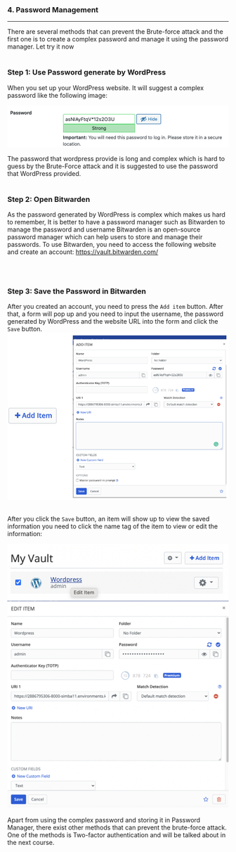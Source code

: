 ### **4. Password Management**

---
 There are several methods that can prevent the Brute-force attack and the first one is to create a complex password and manage it using the password manager. Let try it now 
<br></br>
### **Step 1: Use Password generate by WordPress**
 When you set up your WordPress website. It will suggest a complex password like the following image:

![Image](./assets/PasswordGen.png)

 The password that wordpress provide is long and complex which is hard to guess by the Brute-Force attack and it is suggested to use the password that WordPress provided.
<br></br>
### **Step 2: Open Bitwarden**
 As the password generated by WordPress is complex which makes us hard to remember, It is better to have a password manager such as Bitwarden to manage the password and username Bitwarden is an open-source password manager which can help users to store and manage their passwords. To use Bitwarden, you need to access the following website and create an account:
 https://vault.bitwarden.com/

<br></br>
### **Step 3: Save the Password in Bitwarden**
 After you created an account, you need to press the `Add item` button. After that, a form will pop up and you need to input the username, the password generated by WordPress and the website URL into the form and click the `Save` button.
![Image](./assets/BitwardenAddItem.png)
<br></br>

 After you click the `Save` button, an item will show up to view the saved information you need to click the name tag of the item to view or edit the information:
 
![Image](./assets/SavedItem.png)
![Image](./assets/SavedInfo.png)
<br></br>
 Apart from using the complex password and storing it in Password Manager, there exist other methods that can prevent the brute-force attack. One of the methods is Two-factor authentication and will be talked about in the next course.

